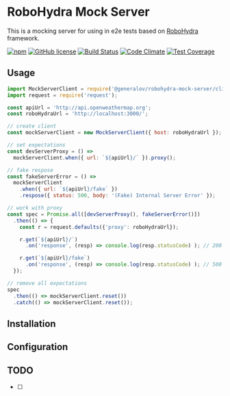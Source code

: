 # RoboHydra Mock Server

This is a mocking server for using in e2e tests based on [RoboHydra](RoboHydra) framework.

[![npm](https://img.shields.io/npm/v/@generalov/robohydra-mock-server.svg)](https://www.npmjs.com/package/@generalov/robohydra-mock-server)
[![GitHub license](https://img.shields.io/badge/license-MIT-blue.svg?style=flat-square)](https://raw.githubusercontent.com/generalov/robohydra-mock-server/master/LICENSE)
[![Build Status](https://travis-ci.org/generalov/robohydra-mock-server.svg?branch=master)](https://travis-ci.org/generalov/robohydra-mock-server)
[![Code Climate](https://codeclimate.com/github/generalov/robohydra-mock-server/badges/gpa.svg)](https://codeclimate.com/github/generalov/robohydra-mock-server)
[![Test Coverage](https://codeclimate.com/github/generalov/robohydra-mock-server/badges/coverage.svg)](https://codeclimate.com/github/generalov/robohydra-mock-server/coverage)


## Usage

```JavaScript
import MockServerClient = require('@generalov/robohydra-mock-server/client');
import request = require('request');

const apiUrl = 'http://api.openweathermap.org';
const roboHydraUrl = 'http://localhost:3000/';

// create client
const mockServerClient = new MockServerClient({ host: roboHydraUrl });

// set expectations
const devServerProxy = () =>
  mockServerClient.when({ url: `${apiUrl}/` }).proxy();

// fake respose
const fakeServerError = () =>
  mockServerClient
    .when({ url: `${apiUrl}/fake` })
    .respose({ status: 500, body: '(Fake) Internal Server Error' });

// work with proxy
const spec = Promise.all([devServerProxy(), fakeServerError()])
  .then(() => {
    const r = request.defaults({'proxy': roboHydraUrl});

    r.get(`${apiUrl}/`)
      .on('response', (resp) => console.log(resp.statusCode) ); // 200

    r.get(`${apiUrl}/fake`)
      .on('response', (resp) => console.log(resp.statusCode) ); // 500
  });

// remove all expectations
spec
  .then(() => mockServerClient.reset())
  .catch(() => mockServerClient.reset());

```
## Installation

## Configuration

## TODO

* [ ]


[RoboHydra]: http://robohydra.org/

